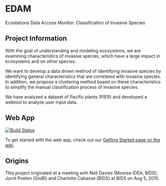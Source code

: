# EDAM

Ecostations Data Access Monitor: Classification of Invasive Species

## Project Information

With the goal of understanding and modeling ecosystems, we are examining characteristics of invasive species,
which have a large impact in ecosystems and on other species.

We want to develop a data driven method of identifying invasive species by identifying general characteristics
that are correlated with invasive species. 
In addition, we propose a clustering method based on these characteristics to simplify the manual classification
process of invasive species. 

We have analyzed a dataset of Pacific plants (PIER) and developed a webtool to analyze user input data.

## Web App
[![Build Status](https://travis-ci.org/BIDS-collaborative/EDAM.svg?branch=master)](https://travis-ci.org/BIDS-collaborative/EDAM)

To get started with the web app, check out our [Getting Started page on the wiki](https://github.com/BIDS-collaborative/EDAM/wiki/Getting-Started-with-the-Web-App). 

## Origins

This project originated at a meeting with Neil Davies (Moorea IDEA, BIDS), Jorrit Poelen (GloBI) and Charlotte Cabasse (BIDS) at BIDS on Aug 5, 2015.
